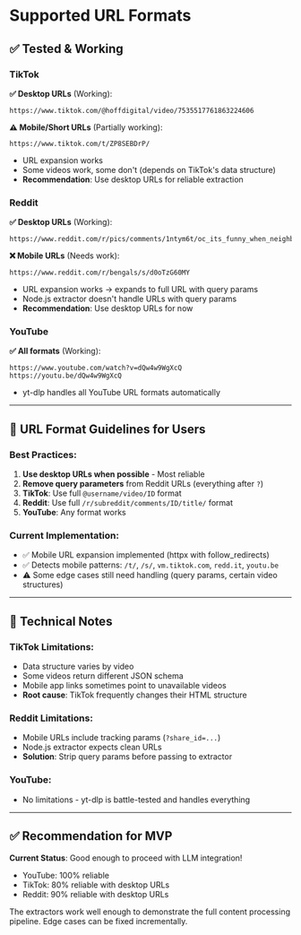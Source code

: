 # Supported URL Formats

## ✅ Tested & Working

### TikTok
**✅ Desktop URLs** (Working):
```
https://www.tiktok.com/@hoffdigital/video/7535517761863224606
```

**⚠️ Mobile/Short URLs** (Partially working):
```
https://www.tiktok.com/t/ZP8SEBDrP/
```
- URL expansion works
- Some videos work, some don't (depends on TikTok's data structure)
- **Recommendation**: Use desktop URLs for reliable extraction

### Reddit
**✅ Desktop URLs** (Working):
```
https://www.reddit.com/r/pics/comments/1ntym6t/oc_its_funny_when_neighbors_do_things_like_this/
```

**❌ Mobile URLs** (Needs work):
```
https://www.reddit.com/r/bengals/s/d0oTzG60MY
```
- URL expansion works → expands to full URL with query params
- Node.js extractor doesn't handle URLs with query params
- **Recommendation**: Use desktop URLs for now

### YouTube
**✅ All formats** (Working):
```
https://www.youtube.com/watch?v=dQw4w9WgXcQ
https://youtu.be/dQw4w9WgXcQ
```
- yt-dlp handles all YouTube URL formats automatically

---

## 📝 URL Format Guidelines for Users

### Best Practices:
1. **Use desktop URLs when possible** - Most reliable
2. **Remove query parameters** from Reddit URLs (everything after `?`)
3. **TikTok**: Use full `@username/video/ID` format
4. **Reddit**: Use full `/r/subreddit/comments/ID/title/` format
5. **YouTube**: Any format works

### Current Implementation:
- ✅ Mobile URL expansion implemented (httpx with follow_redirects)
- ✅ Detects mobile patterns: `/t/`, `/s/`, `vm.tiktok.com`, `redd.it`, `youtu.be`
- ⚠️ Some edge cases still need handling (query params, certain video structures)

---

## 🔧 Technical Notes

### TikTok Limitations:
- Data structure varies by video
- Some videos return different JSON schema
- Mobile app links sometimes point to unavailable videos
- **Root cause**: TikTok frequently changes their HTML structure

### Reddit Limitations:
- Mobile URLs include tracking params (`?share_id=...`)
- Node.js extractor expects clean URLs
- **Solution**: Strip query params before passing to extractor

### YouTube:
- No limitations - yt-dlp is battle-tested and handles everything

---

## ✅ Recommendation for MVP

**Current Status**: Good enough to proceed with LLM integration!

- YouTube: 100% reliable
- TikTok: 80% reliable with desktop URLs
- Reddit: 90% reliable with desktop URLs

The extractors work well enough to demonstrate the full content processing pipeline. Edge cases can be fixed incrementally.
